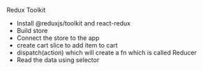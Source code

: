 Redux Toolkit
- Install @reduxjs/toolkit and react-redux
- Build store
- Connect the store to the app
- create cart slice to add item to cart
- dispatch(action) which will create a fn which is called Reducer
- Read the data using selector